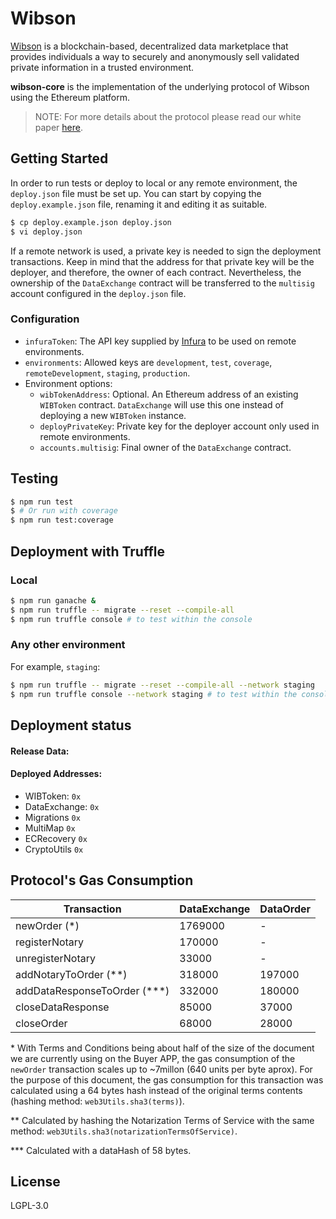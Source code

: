 # Wibson
[Wibson](https://wibson.org/) is a blockchain-based, decentralized data marketplace that provides individuals a way to securely and anonymously sell validated private information in a trusted environment.

**wibson-core** is the implementation of the underlying protocol of Wibson using the Ethereum platform.

> NOTE: For more details about the protocol please read our white paper [here](https://wibson.org/).

## Getting Started
In order to run tests or deploy to local or any remote environment, the `deploy.json` file must be set up.
You can start by copying the `deploy.example.json` file, renaming it and editing it as suitable.

```bash
$ cp deploy.example.json deploy.json
$ vi deploy.json
```

If a remote network is used, a private key is needed to sign the deployment transactions. Keep in mind that
the address for that private key will be the deployer, and therefore, the owner of each contract.
Nevertheless, the ownership of the `DataExchange` contract will be transferred to the `multisig` account
configured in the `deploy.json` file.

### Configuration
* `infuraToken`: The API key supplied by [Infura](https://infura.io/) to be used on remote environments.
* `environments`: Allowed keys are `development`, `test`, `coverage`, `remoteDevelopment`, `staging`, `production`.
* Environment options:
    * `wibTokenAddress`: Optional. An Ethereum address of an existing `WIBToken` contract. `DataExchange` will use this
one instead of deploying a new `WIBToken` instance.
    * `deployPrivateKey`: Private key for the deployer account only used in remote environments.
    * `accounts.multisig`: Final owner of the `DataExchange` contract.

## Testing
```bash
$ npm run test
$ # Or run with coverage
$ npm run test:coverage
```

## Deployment with Truffle
### Local
```bash
$ npm run ganache &
$ npm run truffle -- migrate --reset --compile-all
$ npm run truffle console # to test within the console
```

### Any other environment
For example, `staging`:
```bash
$ npm run truffle -- migrate --reset --compile-all --network staging
$ npm run truffle console --network staging # to test within the console
```

## Deployment status

#### Release Data:
#### Deployed Addresses:

-   WIBToken: `0x`
-   DataExchange: `0x`
-   Migrations `0x`
-   MultiMap `0x`
-   ECRecovery `0x`
-   CryptoUtils `0x`

## Protocol's Gas Consumption

| Transaction                     | DataExchange | DataOrder |
| ------------------------------- | ------------ | --------- |
| newOrder (\*)                   | 1769000      | -         |
| registerNotary                  | 170000       | -         |
| unregisterNotary                | 33000        | -         |
| addNotaryToOrder (\*\*)         | 318000       | 197000    |
| addDataResponseToOrder (\*\*\*) | 332000       | 180000    |
| closeDataResponse               | 85000        | 37000     |
| closeOrder                      | 68000        | 28000     |

\* With Terms and Conditions being about half of the size of the document we are currently using on the Buyer APP, the gas consumption of the `newOrder` transaction scales up to ~7millon (640 units per byte aprox). For the purpose of this document, the gas consumption for this transaction was calculated using a 64 bytes hash instead of the original terms contents (hashing method: `web3Utils.sha3(terms)`).

\*\* Calculated by hashing the Notarization Terms of Service with the same method: `web3Utils.sha3(notarizationTermsOfService)`.

\*\*\* Calculated with a dataHash of 58 bytes.

## License

LGPL-3.0
